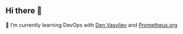 ## Hi there 👋

🌱 I’m currently learning DevOps with [Den Vasyliev](https://github.com/den-vasyliev/ "Senior SRE and DevOps") and [Prometheus.org](https://prometheus.org.ua/prometheus-plus/devops_and_kubernetes/ "Join us!")